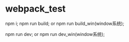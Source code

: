 # webpack_test
npm i;
npm run build;
or npm run build_win(window系统);

npm run dev;
or npm run dev_win(window系统);

